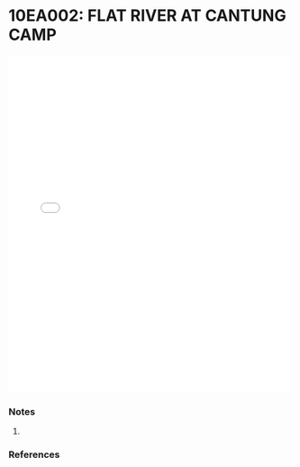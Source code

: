 # 10EA002: FLAT RIVER AT CANTUNG CAMP

<iframe src="/_static/stations/10EA002_fdc.html" width="100%" height="600" frameborder="0"></iframe>

### Notes
1. 

### References

